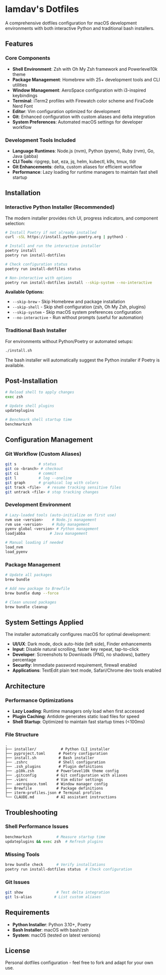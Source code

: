 # lamdav's Dotfiles

A comprehensive dotfiles configuration for macOS development environments with both interactive Python and traditional bash installers.

## Features

### Core Components
- **Shell Environment**: Zsh with Oh My Zsh framework and Powerlevel10k theme
- **Package Management**: Homebrew with 25+ development tools and CLI utilities
- **Window Management**: AeroSpace configuration with i3-inspired keybindings
- **Terminal**: iTerm2 profiles with Firewatch color scheme and FiraCode Nerd Font
- **Editor**: Vim configuration optimized for development
- **Git**: Enhanced configuration with custom aliases and delta integration
- **System Preferences**: Automated macOS settings for developer workflow

### Development Tools Included
- **Language Runtimes**: Node.js (nvm), Python (pyenv), Ruby (rvm), Go, Java (jabba)
- **CLI Tools**: ripgrep, bat, eza, jq, helm, kubectl, k9s, tmux, tldr
- **Git Enhancements**: delta, custom aliases for efficient workflow
- **Performance**: Lazy loading for runtime managers to maintain fast shell startup

## Installation

### Interactive Python Installer (Recommended)

The modern installer provides rich UI, progress indicators, and component selection:

```bash
# Install Poetry if not already installed
curl -sSL https://install.python-poetry.org | python3 -

# Install and run the interactive installer
poetry install
poetry run install-dotfiles

# Check configuration status
poetry run install-dotfiles status

# Non-interactive with options
poetry run install-dotfiles install --skip-system --no-interactive
```

**Available Options:**
- `--skip-brew` - Skip Homebrew and package installation
- `--skip-shell` - Skip shell configuration (zsh, Oh My Zsh, plugins)
- `--skip-system` - Skip macOS system preferences configuration
- `--no-interactive` - Run without prompts (useful for automation)

### Traditional Bash Installer

For environments without Python/Poetry or automated setups:

```bash
./install.sh
```

The bash installer will automatically suggest the Python installer if Poetry is available.

## Post-Installation

```bash
# Reload shell to apply changes
exec zsh

# Update shell plugins
updateplugins

# Benchmark shell startup time
benchmarkzsh
```

## Configuration Management

### Git Workflow (Custom Aliases)
```bash
git s          # status
git co <branch> # checkout  
git ci         # commit
git l          # log --oneline
git graph      # graphical log with colors
git track <file>   # resume tracking sensitive files
git untrack <file> # stop tracking changes
```

### Development Environment
```bash
# Lazy-loaded tools (auto-initialize on first use)
nvm use <version>    # Node.js management
rvm use <version>    # Ruby management  
pyenv global <version> # Python management
loadjabba           # Java management

# Manual loading if needed
load_nvm
load_pyenv
```

### Package Management
```bash
# Update all packages
brew bundle

# Add new package to Brewfile
brew bundle dump --force

# Clean unused packages
brew bundle cleanup
```

## System Settings Applied

The installer automatically configures macOS for optimal development:

- **UI/UX**: Dark mode, dock auto-hide (left side), Finder enhancements
- **Input**: Disable natural scrolling, faster key repeat, tap-to-click
- **Developer**: Screenshots to Downloads (PNG, no shadows), battery percentage
- **Security**: Immediate password requirement, firewall enabled
- **Applications**: TextEdit plain text mode, Safari/Chrome dev tools enabled

## Architecture

### Performance Optimizations
- **Lazy Loading**: Runtime managers only load when first accessed
- **Plugin Caching**: Antidote generates static load files for speed
- **Shell Startup**: Optimized to maintain fast startup times (<100ms)

### File Structure
```
.
├── installer/           # Python CLI installer
├── pyproject.toml      # Poetry configuration
├── install.sh          # Bash installer
├── .zshrc              # Shell configuration
├── .zsh_plugins        # Plugin definitions
├── .p10k.zsh          # Powerlevel10k theme config
├── .gitconfig         # Git configuration with aliases
├── .vimrc             # Vim editor settings
├── .aerospace.toml    # Window manager config
├── Brewfile           # Package definitions
├── iterm-profiles.json # Terminal profiles
└── CLAUDE.md          # AI assistant instructions
```

## Troubleshooting

### Shell Performance Issues
```bash
benchmarkzsh           # Measure startup time
updateplugins && exec zsh  # Refresh plugins
```

### Missing Tools
```bash
brew bundle check      # Verify installations
poetry run install-dotfiles status  # Check configuration
```

### Git Issues
```bash
git show               # Test delta integration
git ls-alias          # List custom aliases
```

## Requirements

- **Python Installer**: Python 3.10+, Poetry
- **Bash Installer**: macOS with bash/zsh
- **System**: macOS (tested on latest versions)

## License

Personal dotfiles configuration - feel free to fork and adapt for your own use.

